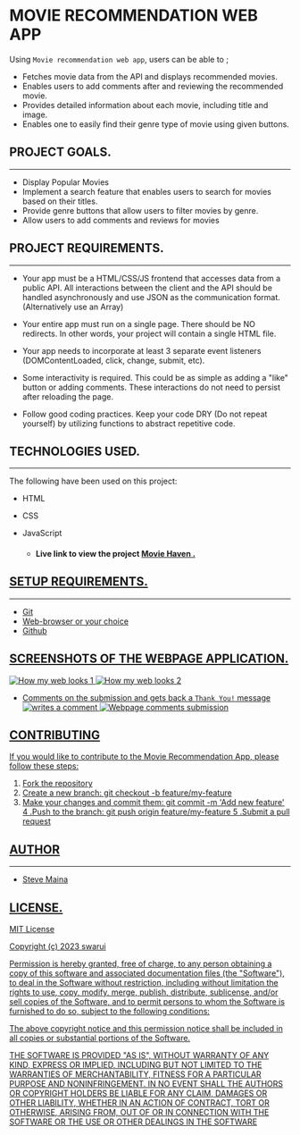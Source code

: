 # MOVIE RECOMMENDATION WEB APP

Using `Movie recommendation web app`, users can be able to ;

- Fetches movie data from the API and displays recommended movies.
- Enables users to add comments after and reviewing the recommended movie.
- Provides detailed information about each movie, including title and image.
- Enables one to easily find their genre type of movie using given buttons.

## PROJECT GOALS.

---

- Display Popular Movies
- Implement a search feature that enables users to search for movies based on their titles.
- Provide genre buttons that allow users to filter movies by genre.
- Allow users to add comments and reviews for movies

## PROJECT REQUIREMENTS.

---

- Your app must be a HTML/CSS/JS frontend that accesses data from a public API. All interactions between the client and the API should be handled asynchronously and use JSON as the communication format. (Alternatively use an Array)

- Your entire app must run on a single page. There should be NO redirects. In other words, your project will contain a single HTML file.

- Your app needs to incorporate at least 3 separate event listeners (DOMContentLoaded, click, change, submit, etc).

- Some interactivity is required. This could be as simple as adding a "like" button or adding comments. These interactions do not need to persist after reloading the page.

- Follow good coding practices. Keep your code DRY (Do not repeat yourself) by utilizing functions to abstract repetitive code.

## TECHNOLOGIES USED.

---

The following have been used on this project:

- HTML
- CSS
- JavaScript

  - #### Live link to view the project <a href="">Movie Haven .

## SETUP REQUIREMENTS.

---

- Git
- Web-browser or your choice
- Github

## SCREENSHOTS OF THE WEBPAGE APPLICATION.

![How my web looks 1](https://github.com/swarui/phase-1-movie-recommendation-final-project/assets/135341074/734a9bb4-b810-4729-a34b-6651f0cfc538)
![How my web looks 2](https://github.com/swarui/phase-1-movie-recommendation-final-project/assets/135341074/ac97d8e6-cc33-4dc6-b6d7-3dcc13c369f0)

- Comments on the submission and gets back a `Thank You!` message
![writes a comment](https://github.com/swarui/phase-1-movie-recommendation-final-project/assets/135341074/c20d5b7a-095c-448e-9b51-94daa6afb329)
![Webpage comments submission](https://github.com/swarui/phase-1-movie-recommendation-final-project/assets/135341074/5af2691c-a8db-4fc4-ae51-a6a1b619edc4)


## CONTRIBUTING

If you would like to contribute to the Movie Recommendation App, please follow these steps:

1. Fork the repository
2. Create a new branch: git checkout -b feature/my-feature
3. Make your changes and commit them: git commit -m 'Add new feature'
4 .Push to the branch: git push origin feature/my-feature
5 .Submit a pull request

## AUTHOR

---

- Steve Maina

## LICENSE.

MIT License

Copyright (c) 2023 swarui

Permission is hereby granted, free of charge, to any person obtaining a copy of this software and associated documentation files (the "Software"), to deal in the Software without restriction, including without limitation the rights to use, copy, modify, merge, publish, distribute, sublicense, and/or sell copies of the Software, and to permit persons to whom the Software is furnished to do so, subject to the following conditions:

The above copyright notice and this permission notice shall be included in all copies or substantial portions of the Software.

THE SOFTWARE IS PROVIDED "AS IS", WITHOUT WARRANTY OF ANY KIND, EXPRESS OR IMPLIED, INCLUDING BUT NOT LIMITED TO THE WARRANTIES OF MERCHANTABILITY, FITNESS FOR A PARTICULAR PURPOSE AND NONINFRINGEMENT. IN NO EVENT SHALL THE AUTHORS OR COPYRIGHT HOLDERS BE LIABLE FOR ANY CLAIM, DAMAGES OR OTHER LIABILITY, WHETHER IN AN ACTION OF CONTRACT, TORT OR OTHERWISE, ARISING FROM, OUT OF OR IN CONNECTION WITH THE SOFTWARE OR THE USE OR OTHER DEALINGS IN THE SOFTWARE
